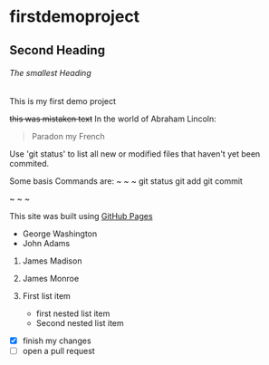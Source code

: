 # firstdemoproject

## Second Heading

###### The smallest Heading
This is my first demo project

~~this was mistaken text~~
In the world of Abraham Lincoln:
> Paradon my French

Use 'git status' to list all new or modified files that haven't yet been commited.

Some basis Commands are:
~ ~ ~
git status 
git add 
git commit

~ ~ ~

This site was built using [GitHub Pages](https://pages.github.com/)

- George Washington
- John Adams

1. James Madison
2. James Monroe

1. First list item
     - first nested list item
     - Second nested list item
     
- [x] finish my changes
- [ ] open a pull request 
